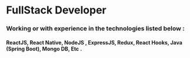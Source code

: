 # FullStack Developer 

### Working or with experience in the technologies listed below : 
#### ReactJS, React Native, NodeJS , ExpressJS, Redux, React Hooks, Java (Spring Boot), Mongo DB, Etc . 
